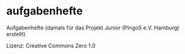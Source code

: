 # aufgabenhefte

Aufgabenhefte (damals für das Projekt Junior (PingoS e.V. Hamburg) erstellt)

Lizenz: Creative Commons Zero 1.0
